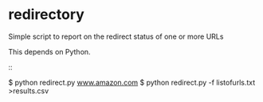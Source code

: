redirectory
===========

Simple script to report on the redirect status of one or more URLs

This depends on Python.

::

  $ python redirect.py www.amazon.com
  $ python redirect.py -f listofurls.txt >results.csv
  
